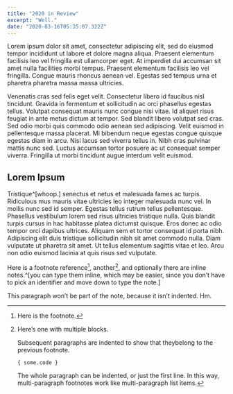 ```yaml
---
title: "2020 in Review"
excerpt: "Well."
date: "2020-03-16T05:35:07.322Z"
---
```


Lorem ipsum dolor sit amet, consectetur adipiscing elit, sed do eiusmod tempor incididunt ut labore
et dolore magna aliqua. Praesent elementum facilisis leo vel fringilla est ullamcorper eget. At
imperdiet dui accumsan sit amet nulla facilities morbi tempus. Praesent elementum facilisis leo vel
fringilla. Congue mauris rhoncus aenean vel. Egestas sed tempus urna et pharetra pharetra massa
massa ultricies.

Venenatis cras sed felis eget velit. Consectetur libero id faucibus nisl tincidunt. Gravida in
fermentum et sollicitudin ac orci phasellus egestas tellus. Volutpat consequat mauris nunc congue
nisi vitae. Id aliquet risus feugiat in ante metus dictum at tempor. Sed blandit libero volutpat sed
cras. Sed odio morbi quis commodo odio aenean sed adipiscing. Velit euismod in pellentesque massa
placerat. Mi bibendum neque egestas congue quisque egestas diam in arcu. Nisi lacus sed viverra
tellus in. Nibh cras pulvinar mattis nunc sed. Luctus accumsan tortor posuere ac ut consequat semper
viverra. Fringilla ut morbi tincidunt augue interdum velit euismod.

## Lorem Ipsum

Tristique^[whoop.] senectus et netus et malesuada fames ac turpis. Ridiculous mus mauris vitae
ultricies leo integer malesuada nunc vel. In mollis nunc sed id semper. Egestas tellus rutrum tellus
pellentesque. Phasellus vestibulum lorem sed risus ultricies tristique nulla. Quis blandit turpis
cursus in hac habitasse platea dictumst quisque. Eros donec ac odio tempor orci dapibus ultrices.
Aliquam sem et tortor consequat id porta nibh. Adipiscing elit duis tristique sollicitudin nibh sit
amet commodo nulla. Diam vulputate ut pharetra sit amet. Ut tellus elementum sagittis vitae et leo.
Arcu non odio euismod lacinia at quis risus sed vulputate.

Here is a footnote reference[^1], another[^†], and optionally there are inline notes.^[you can type
them inline, which may be easier, since you don’t have to pick an identifier and move down to type
the note.]

[^1]: Here is the footnote.
[^†]: Here’s one with multiple blocks.

    Subsequent paragraphs are indented to show that theybelong to the previous footnote.

        { some.code }

    The whole paragraph can be indented, or just the first line. In this way, multi-paragraph
    footnotes work like multi-paragraph list items.

This paragraph won’t be part of the note, because it isn’t indented. Hm.
